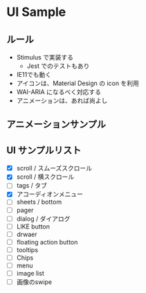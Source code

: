 # UI Sample

## ルール

- Stimulus で実装する
  - Jest でのテストもあり
- IE11でも動く
- アイコンは、Material Design の icon を利用
- WAI-ARIA になるべく対応する
- アニメーションは、あれば尚よし

## アニメーションサンプル

## UI サンプルリスト

- [x] scroll / スムーズスクロール
- [x] scroll / 横スクロール
- [ ] tags / タブ
- [x] アコーディオンメニュー
- [ ] sheets / bottom
- [ ] pager
- [ ] dialog / ダイアログ
- [ ] LIKE button
- [ ] drwaer
- [ ] floating action button
- [ ] tooltips
- [ ] Chips
- [ ] menu
- [ ] image list
- [ ] 画像のswipe
